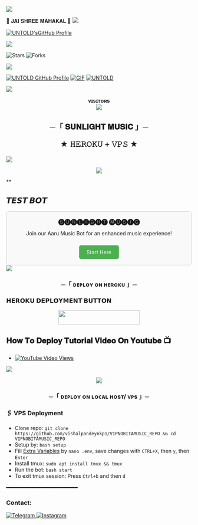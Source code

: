 <img src="https://user-images.githubusercontent.com/73097560/115834477-dbab4500-a447-11eb-908a-139a6edaec5c.gif">
<p align="left">
                                                                                                  🔱      𝐉𝐀𝐈 𝐒𝐇𝐑𝐄𝐄 𝐌𝐀𝐇𝐀𝐊𝐀𝐋       🔱
    
 <img src="https://user-images.githubusercontent.com/73097560/115834477-dbab4500-a447-11eb-908a-139a6edaec5c.gif">

[![UNTOLD'sGitHub Profile](https://img.shields.io/badge/GitHub-UNTOLD-CODER-181717?style=for-the-badge&logo=github&logoColor=white)](https://github.com/UNTOLD-CODER4)

 <img src="https://user-images.githubusercontent.com/73097560/115834477-dbab4500-a447-11eb-908a-139a6edaec5c.gif">
 
![Stars](https://img.shields.io/github/stars/UNTOLD-CODER4/SUNLIGHT_REPO?style=social)
![Forks](https://img.shields.io/github/forks/UNTOLD-CODER4/SUNLIGHT_REPO?style=social)

<img src="https://user-images.githubusercontent.com/73097560/115834477-dbab4500-a447-11eb-908a-139a6edaec5c.gif">

[![UNTOLD GitHub Profile](https://github-readme-stats.vercel.app/api?username=UNTOLD-CODER4&show_icons=true&theme=flag-india)](https://github.com/UNTOLD-CODER4) 
 [![GIF](https://github.com/UNTOLD-CODER4/SUNLIGHT_REPO/blob/main/SUNLIGHT.gif)](https://github.com/UNTOLD-CODER4)
   [![UNTOLD](https://github-stats-alpha.vercel.app/api?username=UNTOLD-CODER4 "UNTOLD")](https://github-stats-alpha.vercel.app/api?username=UNTOLD_CODER4 "UNTOLD")

<img src="https://user-images.githubusercontent.com/73097560/115834477-dbab4500-a447-11eb-908a-139a6edaec5c.gif">

<p align="center">
    <b>ᴠɪsɪᴛᴏʀs</b><br>
    <img align="middle" src="https://profile-counter.glitch.me/UNTOLD-CODER4/count.svg" />
</p>

<h2 align="center">
    ─「 𝐒𝐔𝐍𝐋𝐈𝐆𝐇𝐓 𝐌𝐔𝐒𝐈𝐂  」─

★ 𝙷𝙴𝚁𝙾𝙺𝚄 + 𝚅𝙿𝚂 ★
</h2>
<img src="https://readme-typing-svg.herokuapp.com?color=FF0000&width=420&lines=♦𝙳𝙴𝙿𝙻𝙾𝚈+𝙾𝙽+𝙷𝙴𝚁𝙾𝙺𝚄♦;♨️+𝙽𝙾+𝙷𝙴𝚁𝙾𝙺𝚄+𝙱𝙰𝙽+𝙸𝚂𝚂𝚄𝙴+𝙰𝙻𝚂𝙾+𝚅𝙿𝚂+𝙳𝙴𝙿𝙻𝙾𝚈+📍+𝙿𝚁𝙴𝚂𝙴𝙽𝚃;🎭+𝙿𝙾𝚆𝙴𝚁𝙳+𝙱𝚈+𝚄𝙽𝚃𝙾𝙻𝙳+𝙲𝙾𝙳𝙴𝚁+🎭">

<p align="center">
    <img src="https://files.catbox.moe/icvsnm.jpg">
</p>

**
## 𝙏𝙀𝙎𝙏 𝘽𝙊𝙏

<div style="border: 1px solid #ccc; border-radius: 8px; padding: 16px; text-align: center; background-color: #f9f9f9;">
    <h3 style="margin: 0;">🅢︎🅤︎🅝︎🅛︎🅘︎🅖︎🅗︎🅣︎ 🅜︎🅤︎🅢︎🅘︎🅒︎</h3>
    <p>Join our Aaru Music Bot for an enhanced music experience!</p>
    <a href="https://t.me/sunlight_musicbot" style="display: inline-block; padding: 10px 20px; margin-top: 10px; background-color: #4CAF50; color: white; border-radius: 5px; text-decoration: none;">Start Here</a>
</div>

<img src="https://readme-typing-svg.herokuapp.com?color=FF0000&width=420&lines=⚠️𝐋𝐀𝐔𝐃𝐄+𝐒𝐀𝐁𝐒𝐄+𝐏𝐄𝐇𝐋𝐄+𝐅𝐑𝐎𝐊+𝐊𝐑+𝐋𝐄⚠️">

<h3 align="center">
    ─「 ᴅᴇᴩʟᴏʏ ᴏɴ ʜᴇʀᴏᴋᴜ 」─
</h3>

<h3> 𝗛𝗘𝗥𝗢𝗞𝗨 𝗗𝗘𝗣𝗟𝗢𝗬𝗠𝗘𝗡𝗧 𝗕𝗨𝗧𝗧𝗢𝗡 </h3>

<p align="center">
    <a href="https://dashboard.heroku.com/new?template=https://github.com/vishalpandeynkp1/VIPNOBITAMUSIC_REPO">
        <img src="https://img.shields.io/badge/Deploy%20On%20Heroku-bringle?style=for-the-badge&logo=heroku" width="220" height="38.45"/>
    </a>
</p>

## 𝐇𝐨𝐰 𝐓𝐨 𝐃𝐞𝐩𝐥𝐨𝐲 𝐓𝐮𝐭𝐨𝐫𝐢𝐚𝐥 𝐕𝐢𝐝𝐞𝐨 𝐎𝐧 𝐘𝐨𝐮𝐭𝐮𝐛𝐞 📺

- [![YouTube Video Views](https://img.shields.io/youtube/views/U8T5W3J1FNo?label=Tutorial+•+Heroku+•&style=social)](https://youtu.be/U8T5W3J1FNo)

<img src="https://readme-typing-svg.herokuapp.com?color=FF0000&width=420&lines=⚠️𝐊𝐎𝐈+𝐃𝐈𝐊𝐊𝐀𝐓+𝐌𝐒𝐆+𝐊𝐑">
<p align="center">
    <a href="https://telegram.me/UNTOLD_CODER4">
        <img src="https://img.shields.io/badge/-☆ησвιтα вσт мαкєя%20☆-blue.svg?style=for-the-badge&logo=Telegram">
    </a>
</p>

<h3 align="center">
    ─「 ᴅᴇᴩʟᴏʏ ᴏɴ ʟᴏᴄᴀʟ ʜᴏsᴛ/ ᴠᴘs 」─
</h3>

### 🖇 VPS Deployment
- Clone repo: `git clone https://github.com/vishalpandeynkp1/VIPNOBITAMUSIC_REPO && cd VIPNOBITAMUSIC_REPO`
- Setup by: `bash setup`
- Fill [Extra Variables](https://github.com/vishalpandeynkp1/VIPNOBITAMUSIC_REPO/blob/master/sample.env) by `nano .env`, save changes with `CTRL+X`, then `y`, then `Enter`
- Install tmux: `sudo apt install tmux && tmux`
- Run the bot: `bash start`
- To exit tmux session: Press `Ctrl+b` and then `d`

━━━━━━━━━━━━━━━━━━━━━━━

### Contact:
<a href="https://t.me/UNTOLD_CODER4">
    <img title="Telegram" src="https://img.shields.io/badge/Telegram-%23000000.svg?&style=for-the-badge&logo=telegram&logoColor=61DAFB">
</a>
<a href="https://instagram.com/Kakashi_mina02">
    <img title="Instagram" src="https://img.shields.io/badge/instagram-%23E4405F.svg?&style=for-the-badge&logo=instagram&logoColor=white">
</a>
